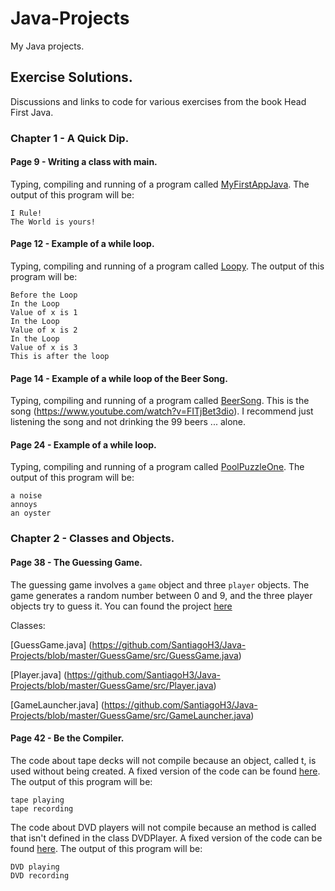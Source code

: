 # Java-Projects
My Java projects.

## Exercise Solutions.
Discussions and links to code for various exercises from the book Head First Java.

### Chapter 1 - A Quick Dip.

#### Page 9 - Writing a class with main.
Typing, compiling and running of a program called [MyFirstAppJava](https://github.com/SantiagoH3/Java-Projects/blob/master/MyFirstAppJava/src/MyFirstApp.java). The output of this program will be:  
```
I Rule!
The World is yours!
```
#### Page 12 - Example of a while loop.
Typing, compiling and running of a program called [Loopy](https://github.com/SantiagoH3/Java-Projects/blob/master/Loopy/src/Loopy.java). The output of this program will be:  
```
Before the Loop
In the Loop
Value of x is 1
In the Loop
Value of x is 2
In the Loop
Value of x is 3
This is after the loop
```
#### Page 14 - Example of a while loop of the Beer Song.
Typing, compiling and running of a program called [BeerSong](https://github.com/SantiagoH3/Java-Projects/blob/master/BeerSong/src/BeerSong.java). This is the song (https://www.youtube.com/watch?v=FITjBet3dio). I recommend just listening the song and not drinking the 99 beers ... alone.

#### Page 24 - Example of a while loop.
Typing, compiling and running of a program called [PoolPuzzleOne](https://github.com/SantiagoH3/Java-Projects/blob/master/PoolPuzzleOne/src/PoolPuzzleOne.java). The output of this program will be:
```
a noise 
annoys 
an oyster 
```
### Chapter 2 - Classes and Objects.

#### Page 38 - The Guessing Game.
The guessing game involves a `game` object and three `player` objects. The game generates a random number between 0 and 9, and the three player objects try to guess it. You can found the project [here](https://github.com/SantiagoH3/Java-Projects/tree/master/GuessGame/src)

Classes:

[GuessGame.java] (https://github.com/SantiagoH3/Java-Projects/blob/master/GuessGame/src/GuessGame.java)

[Player.java] (https://github.com/SantiagoH3/Java-Projects/blob/master/GuessGame/src/Player.java)

[GameLauncher.java] (https://github.com/SantiagoH3/Java-Projects/blob/master/GuessGame/src/GameLauncher.java)

#### Page 42 - Be the Compiler.
The code about tape decks will not compile because an object, called t, is used without being created. A fixed version of the code can be found [here](https://github.com/SantiagoH3/Java-Projects/blob/master/TapeDeck/src/TapeDeck.java). The output of this program will be:  
```
tape playing
tape recording
```

The code about DVD players will not compile because an method is called that isn't defined in the class DVDPlayer. A fixed version of the code can be found [here](https://github.com/SantiagoH3/Java-Projects/blob/master/DVDPlayer/src/DVDPlayerTestDrive.java). The output of this program will be:  
```
DVD playing
DVD recording
```
